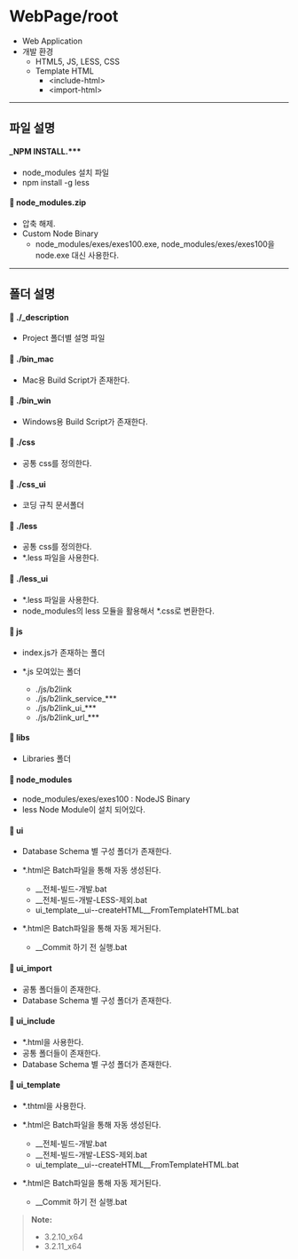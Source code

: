 **WebPage/root**
===================

* Web Application
* 개발 환경
	* HTML5, JS, LESS, CSS
	* Template HTML
		* \<include-html></include-html>
		* \<import-html></import-html>

-------------
파일 설명
-------------

#### _NPM INSTALL.***
 * node_modules 설치 파일
 * npm install -g less

#### :file_folder: node_modules.zip
 * 압축 해제.
 * Custom Node Binary
	* node_modules/exes/exes100.exe, node_modules/exes/exes100을 node.exe 대신 사용한다.

-------------
폴더 설명
-------------

#### :open_file_folder: ./_description
 * Project 폴더별 설명 파일


#### :open_file_folder: ./bin_mac
 * Mac용 Build Script가 존재한다.


#### :open_file_folder: ./bin_win
 * Windows용 Build Script가 존재한다.


#### :open_file_folder: ./css
 * 공통 css를 정의한다.


#### :open_file_folder: ./css_ui
 * 코딩 규칙 문서폴더


#### :open_file_folder: ./less
 * 공통 css를 정의한다.
 * *.less 파일을 사용한다.


#### :open_file_folder: ./less_ui
 * *.less 파일을 사용한다.
 * node_modules의 less 모듈을 활용해서 *.css로 변환한다.


#### :open_file_folder: js
 * index.js가 존재하는 폴더

 * *.js 모여있는 폴더
	* ./js/b2link
	* ./js/b2link_service_***
	* ./js/b2link_ui_***
	* ./js/b2link_url_***


#### :open_file_folder: libs
 * Libraries 폴더


#### :open_file_folder: node_modules
 * node_modules/exes/exes100 : NodeJS Binary
 * less Node Module이 설치 되어있다.


#### :open_file_folder: ui
 * Database Schema 별 구성 폴더가 존재한다.
 * *.html은 Batch파일을 통해 자동 생성된다.
	* __전체-빌드-개발.bat
	* __전체-빌드-개발-LESS-제외.bat
	* ui_template__ui--createHTML__FromTemplateHTML.bat

 * *.html은 Batch파일을 통해 자동 제거된다.
	* __Commit 하기 전 실행.bat


#### :open_file_folder: ui_import
 * 공통 폴더들이 존재한다.
 * Database Schema 별 구성 폴더가 존재한다.


#### :open_file_folder: ui_include
 * *.html을 사용한다.
 * 공통 폴더들이 존재한다.
 * Database Schema 별 구성 폴더가 존재한다.


#### :open_file_folder: ui_template
 * *.thtml을 사용한다.
 * *.html은 Batch파일을 통해 자동 생성된다.
	* __전체-빌드-개발.bat
	* __전체-빌드-개발-LESS-제외.bat
	* ui_template__ui--createHTML__FromTemplateHTML.bat

 * *.html은 Batch파일을 통해 자동 제거된다.
	* __Commit 하기 전 실행.bat

> **Note:**
> - 3.2.10_x64
> - 3.2.11_x64